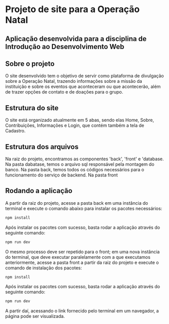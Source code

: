 # Projeto de site para a Operação Natal

## Aplicação desenvolvida para a disciplina de Introdução ao Desenvolvimento Web

## Sobre o projeto

O site desenvolvido tem o objetivo de servir como plataforma de divulgação sobre a Operação Natal, trazendo informações sobre a missão da instituição e sobre os eventos que aconteceram ou que acontecerão, além de trazer opções de contato e de doações para o grupo.

## Estrutura do site

O site está organizado atualmente em 5 abas, sendo elas Home, Sobre, Contribuições, Informações e Login, que contém também a tela de Cadastro.

## Estrutura dos arquivos

Na raiz do projeto, encontramos as componentes 'back', 'front' e 'database. Na pasta dabatase, temos o arquivo sql responsável pela montagem do banco. Na pasta back, temos todos os códigos necessários para o funcionamento do serviço de backend. Na pasta front

## Rodando a aplicação

A partir da raiz do projeto, acesse a pasta back em uma instância do terminal e execute o comando abaixo para instalar os pacotes necessários:

```sh
npm install
```

Após instalar os pacotes com sucesso, basta rodar a aplicação através do seguinte comando:

```sh
npm run dev
```

O mesmo processo deve ser repetido para o front; em uma nova instância do terminal, que deve executar paralelamente com a que executamos anteriormente, acesse a pasta front a partir da raiz do projeto e execute o comando de instalação dos pacotes: 

```sh
npm install
```

Após instalar os pacotes com sucesso, basta rodar a aplicação através do seguinte comando:

```sh
npm run dev
```

A partir daí, acessando o link fornecido pelo terminal em um navegador, a página pode ser visualizada.

